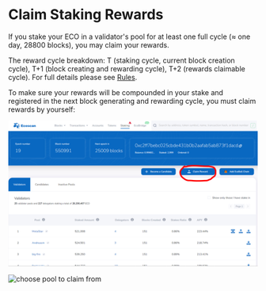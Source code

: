 # Claim Staking Rewards

If you stake your ECO in a validator's pool for at least one full cycle (≈ one day, 28800 blocks), you may claim your rewards.

The reward cycle breakdown: T (staking cycle, current block creation cycle), T+1 (block creating and rewarding cycle), T+2 (rewards claimable cycle). For full details please see [Rules](election.md).

To make sure your rewards will be compounded in your stake and registered in the next block generating and rewarding cycle, you must claim rewards by yourself:

![claim rewards](../../.gitbook/assets/rewardclaim.PNG)

![choose pool to claim from](../../.gitbook/assets/photo\_2021-11-09\_13-52-24.jpg)
